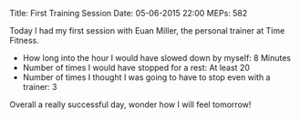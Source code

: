Title: First Training Session
Date: 05-06-2015 22:00
MEPs: 582

Today I had my first session with Euan Miller, the personal trainer at Time Fitness.

* How long into the hour I would have slowed down by myself: 8 Minutes
* Number of times I would have stopped for a rest: At least 20
* Number of times I thought I was going to have to stop even with a trainer: 3

Overall a really successful day, wonder how I will feel tomorrow!